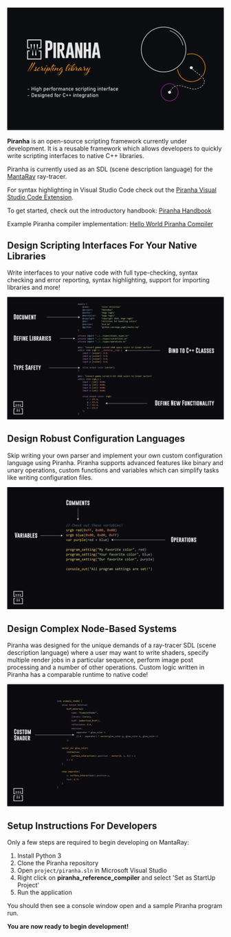 ![Alt text](docs/public/banner_v3.png?raw=true)


**Piranha** is an open-source scripting framework currently under development. It is a reusable framework which allows developers to quickly write scripting interfaces to native C++ libraries.

Piranha is currently used as an SDL (scene description language) for the [MantaRay](https://github.com/ange-yaghi/manta-ray) ray-tracer.

For syntax highlighting in Visual Studio Code check out the [Piranha Visual Studio Code Extension](https://github.com/ange-yaghi/piranha-vscode-extension).

To get started, check out the introductory handbook: [Piranha Handbook](docs/handbook/handbook.md)

Example Piranha compiler implementation: [Hello World Piranha Compiler](https://github.com/ange-yaghi/piranha-hello-world-compiler)

## Design Scripting Interfaces For Your Native Libraries

Write interfaces to your native code with full type-checking, syntax checking and error reporting, syntax highlighting, support for importing libraries and more!

![Alt text](docs/public/example_1.png?raw=true)

## Design Robust Configuration Languages

Skip writing your own parser and implement your own custom configuration language using Piranha. Piranha supports advanced features like binary and unary operations, custom functions and variables which can simplify tasks like writing configuration files.

![Alt text](docs/public/example_2.png?raw=true)

## Design Complex Node-Based Systems

Piranha was designed for the unique demands of a ray-tracer SDL (scene description language) where a user may want to write shaders, specify multiple render jobs in a particular sequence, perform image post processing and a number of other operations. Custom logic written in Piranha has a comparable runtime to native code!

![Alt text](docs/public/example_3.png?raw=true)
 
## Setup Instructions For Developers

Only a few steps are required to begin developing on MantaRay:
1. Install Python 3
2. Clone the Piranha repository
3. Open ```project/piranha.sln``` in Microsoft Visual Studio
4. Right click on **piranha_reference_compiler** and select 'Set as StartUp Project'
5. Run the application

You should then see a console window open and a sample Piranha program run.

**You are now ready to begin development!**
